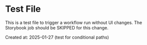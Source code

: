 # Test File

This is a test file to trigger a workflow run without UI changes.
The Storybook job should be SKIPPED for this change.

Created at: 2025-01-27 (test for conditional paths)
